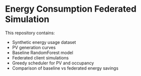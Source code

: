 # Energy Consumption Federated Simulation

This repository contains:
- Synthetic energy usage dataset
- PV generation curves
- Baseline RandomForest model
- Federated client simulations
- Greedy scheduler for PV and occupancy
- Comparison of baseline vs federated energy savings
